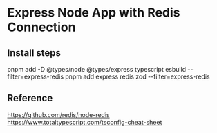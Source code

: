 # Express Node App with Redis Connection

## Install steps
pnpm add -D @types/node @types/express typescript esbuild --filter=express-redis
pnpm add express redis zod --filter=express-redis

## Reference
https://github.com/redis/node-redis
https://www.totaltypescript.com/tsconfig-cheat-sheet
